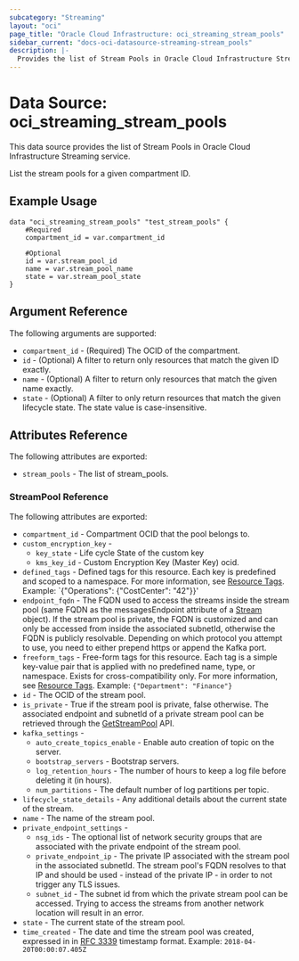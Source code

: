 ```yaml
---
subcategory: "Streaming"
layout: "oci"
page_title: "Oracle Cloud Infrastructure: oci_streaming_stream_pools"
sidebar_current: "docs-oci-datasource-streaming-stream_pools"
description: |-
  Provides the list of Stream Pools in Oracle Cloud Infrastructure Streaming service
---
```


# Data Source: oci_streaming_stream_pools
This data source provides the list of Stream Pools in Oracle Cloud Infrastructure Streaming service.

List the stream pools for a given compartment ID.

## Example Usage

```hcl
data "oci_streaming_stream_pools" "test_stream_pools" {
	#Required
	compartment_id = var.compartment_id

	#Optional
	id = var.stream_pool_id
	name = var.stream_pool_name
	state = var.stream_pool_state
}
```

## Argument Reference

The following arguments are supported:

* `compartment_id` - (Required) The OCID of the compartment.
* `id` - (Optional) A filter to return only resources that match the given ID exactly. 
* `name` - (Optional) A filter to return only resources that match the given name exactly. 
* `state` - (Optional) A filter to only return resources that match the given lifecycle state. The state value is case-insensitive. 


## Attributes Reference

The following attributes are exported:

* `stream_pools` - The list of stream_pools.

### StreamPool Reference

The following attributes are exported:

* `compartment_id` - Compartment OCID that the pool belongs to.
* `custom_encryption_key` - 
	* `key_state` - Life cycle State of the custom key
	* `kms_key_id` - Custom Encryption Key (Master Key) ocid.
* `defined_tags` - Defined tags for this resource. Each key is predefined and scoped to a namespace. For more information, see [Resource Tags](https://docs.cloud.oracle.com/iaas/Content/General/Concepts/resourcetags.htm).  Example: `{"Operations": {"CostCenter": "42"}}' 
* `endpoint_fqdn` - The FQDN used to access the streams inside the stream pool (same FQDN as the messagesEndpoint attribute of a [Stream](https://docs.cloud.oracle.com/iaas/api/#/en/streaming/20180418/Stream) object). If the stream pool is private, the FQDN is customized and can only be accessed from inside the associated subnetId, otherwise the FQDN is publicly resolvable. Depending on which protocol you attempt to use, you need to either prepend https or append the Kafka port. 
* `freeform_tags` - Free-form tags for this resource. Each tag is a simple key-value pair that is applied with no predefined name, type, or namespace. Exists for cross-compatibility only. For more information, see [Resource Tags](https://docs.cloud.oracle.com/iaas/Content/General/Concepts/resourcetags.htm).  Example: `{"Department": "Finance"}` 
* `id` - The OCID of the stream pool.
* `is_private` - True if the stream pool is private, false otherwise. The associated endpoint and subnetId of a private stream pool can be retrieved through the [GetStreamPool](https://docs.cloud.oracle.com/iaas/api/#/en/streaming/20180418/StreamPool/GetStreamPool) API. 
* `kafka_settings` - 
	* `auto_create_topics_enable` - Enable auto creation of topic on the server.
	* `bootstrap_servers` - Bootstrap servers.
	* `log_retention_hours` - The number of hours to keep a log file before deleting it (in hours).
	* `num_partitions` - The default number of log partitions per topic.
* `lifecycle_state_details` - Any additional details about the current state of the stream.
* `name` - The name of the stream pool.
* `private_endpoint_settings` - 
	* `nsg_ids` - The optional list of network security groups that are associated with the private endpoint of the stream pool.
	* `private_endpoint_ip` - The private IP associated with the stream pool in the associated subnetId. The stream pool's FQDN resolves to that IP and should be used - instead of the private IP - in order to not trigger any TLS issues. 
	* `subnet_id` - The subnet id from which the private stream pool can be accessed. Trying to access the streams from another network location will result in an error. 
* `state` - The current state of the stream pool.
* `time_created` - The date and time the stream pool was created, expressed in in [RFC 3339](https://tools.ietf.org/rfc/rfc3339) timestamp format.  Example: `2018-04-20T00:00:07.405Z` 

